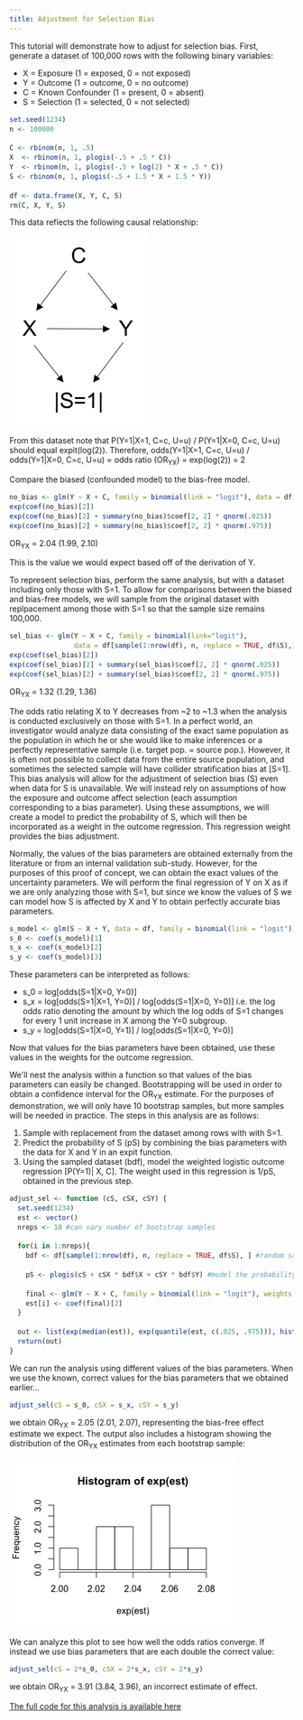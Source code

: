 ```yaml
---
title: Adjustment for Selection Bias
---
```


This tutorial will demonstrate how to adjust for selection bias. First, generate a dataset of 100,000 rows with the following binary variables:

* X = Exposure (1 = exposed, 0 = not exposed)
* Y = Outcome (1 = outcome, 0 = no outcome)
* C = Known Confounder (1 = present, 0 = absent)
* S = Selection (1 = selected, 0 = not selected)

```r
set.seed(1234)
n <- 100000

C <- rbinom(n, 1, .5)
X  <- rbinom(n, 1, plogis(-.5 + .5 * C))
Y  <- rbinom(n, 1, plogis(-.5 + log(2) * X + .5 * C))
S <- rbinom(n, 1, plogis(-.5 + 1.5 * X + 1.5 * Y))

df <- data.frame(X, Y, C, S)
rm(C, X, Y, S)
```
This data reflects the following causal relationship:

![Seldemo](/img/Seldemo.png)

From this dataset note that P(Y=1\|X=1, C=c, U=u) / P(Y=1\|X=0, C=c, U=u) should equal expit(log(2)).
Therefore, odds(Y=1\|X=1, C=c, U=u) / odds(Y=1\|X=0, C=c, U=u) = odds ratio (OR<sub>YX</sub>) = exp(log(2)) = 2

Compare the biased (confounded model) to the bias-free model.

```r
no_bias <- glm(Y ~ X + C, family = binomial(link = "logit"), data = df)
exp(coef(no_bias)[2])
exp(coef(no_bias)[2] + summary(no_bias)$coef[2, 2] * qnorm(.025))
exp(coef(no_bias)[2] + summary(no_bias)$coef[2, 2] * qnorm(.975))
```
OR<sub>YX</sub> = 2.04 (1.99, 2.10)

This is the value we would expect based off of the derivation of Y.

To represent selection bias, perform the same analysis, but with a dataset including only those with S=1.  To allow for comparisons between the biased and bias-free models, we will sample from the original dataset with replpacement among those with S=1 so that the sample size remains 100,000.

```r
sel_bias <- glm(Y ~ X + C, family = binomial(link="logit"), 
                data = df[sample(1:nrow(df), n, replace = TRUE, df$S),])
exp(coef(sel_bias)[2])
exp(coef(sel_bias)[2] + summary(sel_bias)$coef[2, 2] * qnorm(.025))
exp(coef(sel_bias)[2] + summary(sel_bias)$coef[2, 2] * qnorm(.975))
```

OR<sub>YX</sub> = 1.32 (1.29, 1.36)

The odds ratio relating X to Y decreases from ~2 to ~1.3 when the analysis is conducted exclusively on those with S=1.  In a perfect world, an investigator would analyze data consisting of the exact same population as the population in which he or she would like to make inferences or a perfectly representative sample (i.e. target pop. = source pop.).  However, it is often not possible to collect data from the entire source population, and sometimes the selected sample will have collider stratification bias at \[S=1].  This bias analysis will allow for the adjustment of selection bias (S) even when data for S is unavailable.  We will instead rely on assumptions of how the exposure and outcome affect selection (each assumption corresponding to a bias parameter).  Using these assumptions, we will create a model to predict the probability of S, which will then be incorporated as a weight in the outcome regression.  This regression weight provides the bias adjustment.

Normally, the values of the bias parameters are obtained externally from the literature or from an internal validation sub-study.  However, for the purposes of this proof of concept, we can obtain the exact values of the uncertainty parameters.  We will perform the final regression of Y on X as if we are only analyzing those with S=1, but since we know the values of S we can model how S is affected by X and Y to obtain perfectly accurate bias parameters.

```r
s_model <- glm(S ~ X + Y, data = df, family = binomial(link = "logit"))
s_0 <- coef(s_model)[1] 
s_x <- coef(s_model)[2] 
s_y <- coef(s_model)[3] 
```
These parameters can be interpreted as follows:
* s_0 = log\[odds(S=1\|X=0, Y=0)]
* s_x = log\[odds(S=1\|X=1, Y=0)] / log\[odds(S=1\|X=0, Y=0)] i.e. the log odds ratio denoting the amount by which the log odds of S=1 changes for every 1 unit increase in X among the Y=0 subgroup.
* s_y = log\[odds(S=1\|X=0, Y=1)] / log\[odds(S=1\|X=0, Y=0)]

Now that values for the bias parameters have been obtained, use these values in the weights for the outcome regression.

We'll nest the analysis within a function so that values of the bias parameters can easily be changed. Bootstrapping will be used in order to obtain a confidence interval for the OR<sub>YX</sub> estimate. For the purposes of demonstration, we will only have 10 bootstrap samples, but more samples will be needed in practice. The steps in this analysis are as follows:

1. Sample with replacement from the dataset among rows with with S=1.
2. Predict the probability of S (pS) by combining the bias parameters with the data for X and Y in an expit function.
3. Using the sampled dataset (bdf), model the weighted logistic outcome regression \[P(Y=1)\| X, C]. The weight used in this regression is 1/pS, obtained in the previous step.

```r
adjust_sel <- function (cS, cSX, cSY) {
  set.seed(1234)
  est <- vector()
  nreps <- 10 #can vary number of bootstrap samples
  
  for(i in 1:nreps){
    bdf <- df[sample(1:nrow(df), n, replace = TRUE, df$S), ] #random samping with replacement among S=1
    
    pS <- plogis(cS + cSX * bdf$X + cSY * bdf$Y) #model the probability of S
    
    final <- glm(Y ~ X + C, family = binomial(link = "logit"), weights = (1/pS), data = bdf)
    est[i] <- coef(final)[2]
  }
  
  out <- list(exp(median(est)), exp(quantile(est, c(.025, .975))), hist(exp(est)))
  return(out)
}
```
We can run the analysis using different values of the bias parameters.  When we use the known, correct values for the bias parameters that we obtained earlier...

```r
adjust_sel(cS = s_0, cSX = s_x, cSY = s_y)
```
we obtain OR<sub>YX</sub> = 2.05 (2.01, 2.07), representing the bias-free effect estimate we expect.  The output also includes a histogram showing the distribution of the OR<sub>YX</sub> estimates from each bootstrap sample:

![Selhist](/img/Selhist.png)

We can analyze this plot to see how well the odds ratios converge.  If instead we use bias parameters that are each double the correct value:

```r
adjust_sel(cS = 2*s_0, cSX = 2*s_x, cSY = 2*s_y)
```
we obtain OR<sub>YX</sub> = 3.91 (3.84, 3.96), an incorrect estimate of effect.

<a href="https://github.com/pcbrendel/bias_analysis/blob/master/sel_tutorial.R" target="_blank">The full code for this analysis is available here</a>
